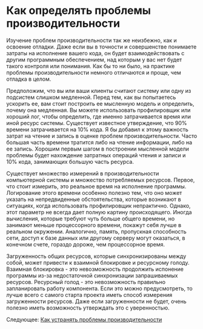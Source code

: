 # Как определять проблемы производительности
[//]: # (Version:1.0.0)
Изучение проблем производительности так же неизбежно, как и освоение отладки. Даже если вы в точности и совершенстве понимаете затраты на исполнение вашего кода, он будет взаимодействовать с другим программным обеспечением, над которым у вас нет будет такого контроля или понимания. Как бы то ни было, на практике проблемы производительности немного отличаются и проще, чем отладка в целом.

Предположим, что вы или ваши клиенты считают систему или одну из подсистем слишком медленной. Перед тем, как вы попытаетесь ускорить ее, вам стоит построить ее мысленную модель и определить, почему она медленная. Вы можете использовать профилировщик или хороший лог, чтобы определить, где именно затрачивается время или иной ресурс системы. Существует известное утверждение, что 90% времени затрачивается на 10% кода. Я бы добавил к этому важность затрат на чтение и запись в оценке проблем производительности. Часто большая часть времени тратится либо на чтение информации, либо на ее запись. Хорошим первым шагом в построении мысленной модели проблемы будет нахождение затратных операций чтения и записи и 10% кода, занимающих большую часть ресурса.

Существует множество измерений в производительности компьютерной системы и множество потребляемых ресурсов. Первое, что стоит измерить, это реальное время на исполнение программы. Логирование этого времени особенно полезно тем, что оно может указать на непредвиденные обстоятельства, которые возникают в ситуациях, когда использовать профилировщик непрактично. Однако, этот параметр не всегда дает полную картину происходящего. Иногда вычисления, которые требуют чуть больше общего времени, но занимают меньше процессорного времени, покажут себя лучше в реальном окружении. Аналогично, память, пропускная способность сети, доступ к базе данных или другому серверу могут оказаться, в конечном счете, гораздо дороже, чем процессорное время.

Загруженность общих ресурсов, которые синхронизированы между собой, может привести к взаимной блокировке и ресурсному голоду. Взаимная блокировка - это невозможность продолжить испонение программы из-за недостаточной синхронизации запрашиваемых ресурсов. Ресурсный голод - это невозможность правильно запланировать работу компонента. Если это можно предусмотреть, то лучше всего с самого старта проекта иметь способ измерения загруженности ресурсов. Даже если загруженности не будет, очень полезно иметь возможность утверждать это с уверенностью.

Следующее: [Как устранять проблемы производительности](06-How-to-Fix-Performance-Problems.md)
